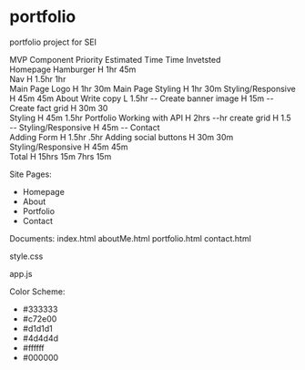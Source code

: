 # portfolio
portfolio project for SEI

MVP
Component	            Priority	Estimated Time	Time Invetsted	
Homepage
    Hamburger	            H	        1hr	            45m	            
    Nav	                    H	        1.5hr	        1hr	            
    Main Page Logo          H           1hr             30m
    Main Page Styling       H           1hr             30m
    Styling/Responsive      H           45m             45m
About
    Write copy              L           1.5hr           --
    Create banner image     H           15m             --
    Create fact grid        H           30m             30  
    Styling                 H           45m             1.5hr
Portfolio
    Working with API	    H	        2hrs	        --hr
    create grid             H           1.5             --
    Styling/Responsive      H           45m             --
Contact    
    Adding Form	            H	        1.5hr	        .5hr
    Adding social buttons	H           30m             30m
    Styling/Responsive      H           45m             45m	            
Total	                    H	        15hrs 15m	    7hrs 15m	        

Site Pages:
- Homepage
- About
- Portfolio
- Contact

Documents:
index.html
aboutMe.html
portfolio.html
contact.html

style.css

app.js

Color Scheme:
- #333333
- #c72e00
- #d1d1d1
- #4d4d4d
- #ffffff
- #000000